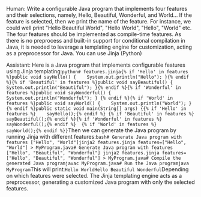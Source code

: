 

Human: Write a configurable Java program that implements four features and their selections, namely, Hello, Beautiful, Wonderful, and World... If the feature is selected, then we print the name of the feature. For instance, we could well print "Hello Beautiful World", "Hello World", "Hello", "World" etc. The four features should be implemented as compile-time features. As there is no preprocess and built-in support for conditional compilation in Java, it is needed to leverage a templating engine for customization, acting as a preprocessor for Java. You can use Jinja (Python)

Assistant:  Here is a Java program that implements configurable features using Jinja templating:```python# features.jinja{% if 'Hello' in features %}public void sayHello() {    System.out.println("Hello"); }{% endif %}{% if 'Beautiful' in features %}public void sayBeautiful() {    System.out.println("Beautiful"); }{% endif %}{% if 'Wonderful' in features %}public void sayWonderful() {    System.out.println("Wonderful"); } {% endif %}{% if 'World' in features %}public void sayWorld() {    System.out.println("World"); }{% endif %}public static void main(String[] args) {{% if 'Hello' in features %}    sayHello();{% endif %} {% if 'Beautiful' in features %}    sayBeautiful();{% endif %}{% if 'Wonderful' in features %}    sayWonderful();{% endif %}  {% if 'World' in features %}    sayWorld();{% endif %}}```Then we can generate the Java program by running Jinja with different features:```bash# Generate Java program with features ["Hello", "World"]jinja2 features.jinja features=["Hello", "World"] > MyProgram.java# Generate Java program with features ["Hello", "Beautiful", "Wonderful"] jinja2 features.jinja features=["Hello", "Beautiful", "Wonderful"] > MyProgram.java# Compile the generated Java programjavac MyProgram.java# Run the Java programjava MyProgram```This will print:```Hello WorldHello Beautiful Wonderful```Depending on which features were selected. The Jinja templating engine acts as a preprocessor, generating a customized Java program with only the selected features.
